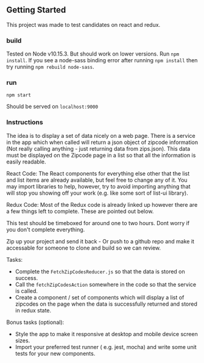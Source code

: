 ## Getting Started

This project was made to test candidates on react and redux.

### build

Tested on Node v10.15.3. But should work on lower versions.
Run `npm install`.
If you see a node-sass binding error after running `npm install` then try running `npm rebuild node-sass`.

### run

`npm start`

Should be served on `localhost:9000`

### Instructions

The idea is to display a set of data nicely on a web page. There is a service in the app which when called will return a json object of zipcode information (Not really calling anything - just returning data from zips.json). This data must be displayed on the Zipcode page in a list so that all the information is easily readable.

React Code: The React components for everything else other that the list and list items are already available, but feel free to change any of it. You may import libraries to help, however, try to avoid importing anything that will stop you showing off your work (e.g. like some sort of list-ui library).

Redux Code: Most of the Redux code is already linked up however there are a few things left to complete. These are pointed out below.

This test should be timeboxed for around one to two hours. Dont worry if you don't complete everything.

Zip up your project and send it back - Or push to a github repo and make it accessable for someone to clone and build so we can review.

Tasks:

- Complete the `FetchZipCodesReducer.js` so that the data is stored on success.
- Call the `fetchZipCodesAction` somewhere in the code so that the service is called.
- Create a component / set of components which will display a list of zipcodes on the page when the data is successfully returned and stored in redux state.

Bonus tasks (optional):

- Style the app to make it responsive at desktop and mobile device screen sizes.
- Import your preferred test runner ( e.g. jest, mocha) and write some unit tests for your new components.
